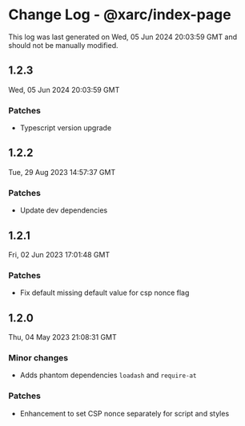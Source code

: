# Change Log - @xarc/index-page

This log was last generated on Wed, 05 Jun 2024 20:03:59 GMT and should not be manually modified.

## 1.2.3
Wed, 05 Jun 2024 20:03:59 GMT

### Patches

- Typescript version upgrade

## 1.2.2
Tue, 29 Aug 2023 14:57:37 GMT

### Patches

- Update dev dependencies

## 1.2.1
Fri, 02 Jun 2023 17:01:48 GMT

### Patches

- Fix default missing default value for csp nonce flag

## 1.2.0
Thu, 04 May 2023 21:08:31 GMT

### Minor changes

- Adds phantom dependencies `loadash` and `require-at`

### Patches

- Enhancement to set CSP nonce separately for script and styles

